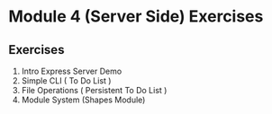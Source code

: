# Module 4 (Server Side) Exercises

## Exercises

1. Intro Express Server Demo
1. Simple CLI ( To Do List )
1. File Operations ( Persistent To Do List )
1. Module System (Shapes Module)
